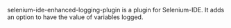selenium-ide-enhanced-logging-plugin is a plugin for Selenium-IDE. It adds an option to have the value of variables logged.
